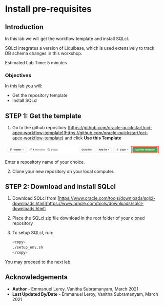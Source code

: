 # Install pre-requisites

## Introduction

In this lab we will get the workflow template and install SQLcl.

SQLcl integrates a version of Liquibase, which is used extensively to track DB schema changes in this workshop.

Estimated Lab Time: 5 minutes

### Objectives

In this lab you will:

- Get the repository template 
- Install SQLcl

## **STEP 1:** Get the template

1. Go to the github repository [https://github.com/oracle-quickstart/oci-apex-workflow-template](https://github.com/oracle-quickstart/oci-apex-workflow-template) and click **Use this Template**

  ![](./images/template.png)

  Enter a repository name of your choice.

2. Clone your new repository on your local computer.

## **STEP 2:** Download and install SQLcl

1. Download SQLcl from [https://www.oracle.com/tools/downloads/sqlcl-downloads.html](https://www.oracle.com/tools/downloads/sqlcl-downloads.html)

2. Place the SQLcl zip file download in the root folder of your cloned repository

3. To setup SQLcl, run:

    ```bash
    <copy>
    ./setup_env.sh
    </copy>
    ```

You may proceed to the next lab.

## Acknowledgements

 - **Author** - Emmanuel Leroy, Vanitha Subramanyam, March 2021
 - **Last Updated By/Date** - Emmanuel Leroy, Vanitha Subramanyam, March 2021

